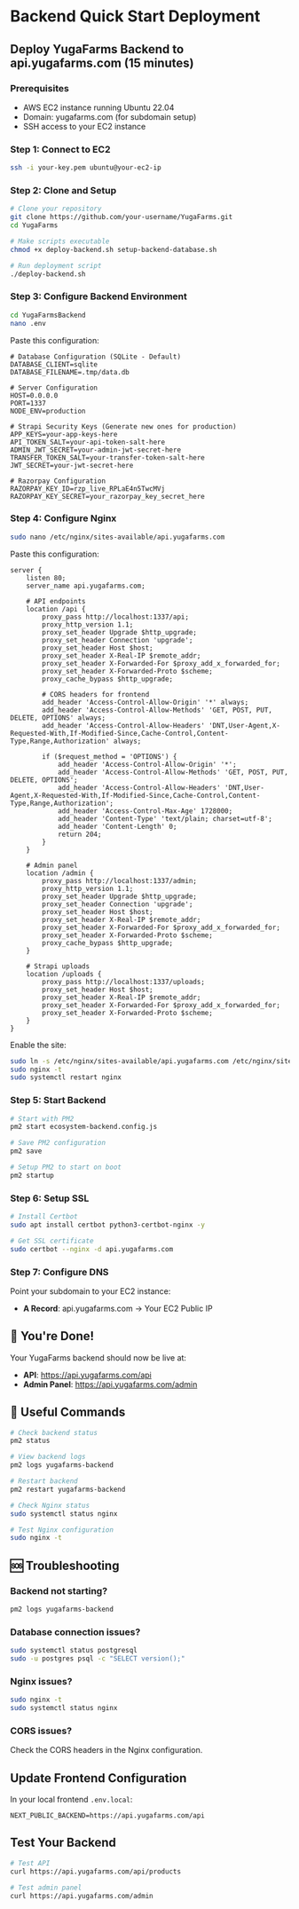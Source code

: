 # Backend Quick Start Deployment
## Deploy YugaFarms Backend to api.yugafarms.com (15 minutes)

### Prerequisites
- AWS EC2 instance running Ubuntu 22.04
- Domain: yugafarms.com (for subdomain setup)
- SSH access to your EC2 instance

### Step 1: Connect to EC2
```bash
ssh -i your-key.pem ubuntu@your-ec2-ip
```

### Step 2: Clone and Setup
```bash
# Clone your repository
git clone https://github.com/your-username/YugaFarms.git
cd YugaFarms

# Make scripts executable
chmod +x deploy-backend.sh setup-backend-database.sh

# Run deployment script
./deploy-backend.sh
```

### Step 3: Configure Backend Environment
```bash
cd YugaFarmsBackend
nano .env
```

Paste this configuration:
```env
# Database Configuration (SQLite - Default)
DATABASE_CLIENT=sqlite
DATABASE_FILENAME=.tmp/data.db

# Server Configuration
HOST=0.0.0.0
PORT=1337
NODE_ENV=production

# Strapi Security Keys (Generate new ones for production)
APP_KEYS=your-app-keys-here
API_TOKEN_SALT=your-api-token-salt-here
ADMIN_JWT_SECRET=your-admin-jwt-secret-here
TRANSFER_TOKEN_SALT=your-transfer-token-salt-here
JWT_SECRET=your-jwt-secret-here

# Razorpay Configuration
RAZORPAY_KEY_ID=rzp_live_RPLaE4n5TwcMVj
RAZORPAY_KEY_SECRET=your_razorpay_key_secret_here
```

### Step 4: Configure Nginx
```bash
sudo nano /etc/nginx/sites-available/api.yugafarms.com
```

Paste this configuration:
```nginx
server {
    listen 80;
    server_name api.yugafarms.com;

    # API endpoints
    location /api {
        proxy_pass http://localhost:1337/api;
        proxy_http_version 1.1;
        proxy_set_header Upgrade $http_upgrade;
        proxy_set_header Connection 'upgrade';
        proxy_set_header Host $host;
        proxy_set_header X-Real-IP $remote_addr;
        proxy_set_header X-Forwarded-For $proxy_add_x_forwarded_for;
        proxy_set_header X-Forwarded-Proto $scheme;
        proxy_cache_bypass $http_upgrade;
        
        # CORS headers for frontend
        add_header 'Access-Control-Allow-Origin' '*' always;
        add_header 'Access-Control-Allow-Methods' 'GET, POST, PUT, DELETE, OPTIONS' always;
        add_header 'Access-Control-Allow-Headers' 'DNT,User-Agent,X-Requested-With,If-Modified-Since,Cache-Control,Content-Type,Range,Authorization' always;
        
        if ($request_method = 'OPTIONS') {
            add_header 'Access-Control-Allow-Origin' '*';
            add_header 'Access-Control-Allow-Methods' 'GET, POST, PUT, DELETE, OPTIONS';
            add_header 'Access-Control-Allow-Headers' 'DNT,User-Agent,X-Requested-With,If-Modified-Since,Cache-Control,Content-Type,Range,Authorization';
            add_header 'Access-Control-Max-Age' 1728000;
            add_header 'Content-Type' 'text/plain; charset=utf-8';
            add_header 'Content-Length' 0;
            return 204;
        }
    }

    # Admin panel
    location /admin {
        proxy_pass http://localhost:1337/admin;
        proxy_http_version 1.1;
        proxy_set_header Upgrade $http_upgrade;
        proxy_set_header Connection 'upgrade';
        proxy_set_header Host $host;
        proxy_set_header X-Real-IP $remote_addr;
        proxy_set_header X-Forwarded-For $proxy_add_x_forwarded_for;
        proxy_set_header X-Forwarded-Proto $scheme;
        proxy_cache_bypass $http_upgrade;
    }

    # Strapi uploads
    location /uploads {
        proxy_pass http://localhost:1337/uploads;
        proxy_set_header Host $host;
        proxy_set_header X-Real-IP $remote_addr;
        proxy_set_header X-Forwarded-For $proxy_add_x_forwarded_for;
        proxy_set_header X-Forwarded-Proto $scheme;
    }
}
```

Enable the site:
```bash
sudo ln -s /etc/nginx/sites-available/api.yugafarms.com /etc/nginx/sites-enabled/
sudo nginx -t
sudo systemctl restart nginx
```

### Step 5: Start Backend
```bash
# Start with PM2
pm2 start ecosystem-backend.config.js

# Save PM2 configuration
pm2 save

# Setup PM2 to start on boot
pm2 startup
```

### Step 6: Setup SSL
```bash
# Install Certbot
sudo apt install certbot python3-certbot-nginx -y

# Get SSL certificate
sudo certbot --nginx -d api.yugafarms.com
```

### Step 7: Configure DNS
Point your subdomain to your EC2 instance:
- **A Record**: api.yugafarms.com → Your EC2 Public IP

## 🎉 You're Done!

Your YugaFarms backend should now be live at:
- **API**: https://api.yugafarms.com/api
- **Admin Panel**: https://api.yugafarms.com/admin

## 🔧 Useful Commands

```bash
# Check backend status
pm2 status

# View backend logs
pm2 logs yugafarms-backend

# Restart backend
pm2 restart yugafarms-backend

# Check Nginx status
sudo systemctl status nginx

# Test Nginx configuration
sudo nginx -t
```

## 🆘 Troubleshooting

### Backend not starting?
```bash
pm2 logs yugafarms-backend
```

### Database connection issues?
```bash
sudo systemctl status postgresql
sudo -u postgres psql -c "SELECT version();"
```

### Nginx issues?
```bash
sudo nginx -t
sudo systemctl status nginx
```

### CORS issues?
Check the CORS headers in the Nginx configuration.

## Update Frontend Configuration

In your local frontend `.env.local`:
```env
NEXT_PUBLIC_BACKEND=https://api.yugafarms.com/api
```

## Test Your Backend

```bash
# Test API
curl https://api.yugafarms.com/api/products

# Test admin panel
curl https://api.yugafarms.com/admin
```
